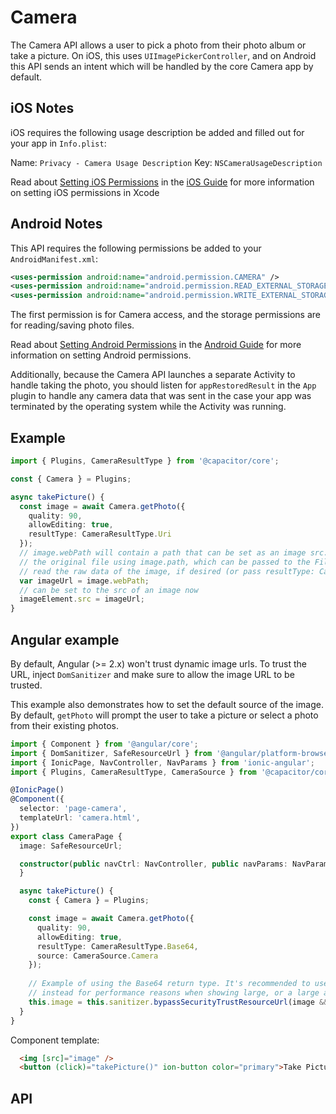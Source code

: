<plugin-platforms platforms="pwa,ios,android,electron"></plugin-platforms>

# Camera

The Camera API allows a user to pick a photo from their photo album or take a picture. On iOS, this uses `UIImagePickerController`, and on Android this
API sends an intent which will be handled by the core Camera app by default.

<plugin-api index="true" name="camera"></plugin-api>

## iOS Notes

iOS requires the following usage description be added and filled out for your app in `Info.plist`:

Name: `Privacy - Camera Usage Description`
Key: 	`NSCameraUsageDescription`

Read about [Setting iOS Permissions](../../ios/configuration/) in the [iOS Guide](../../ios/) for more information on setting iOS permissions in Xcode

## Android Notes

This API requires the following permissions be added to your `AndroidManifest.xml`:

```xml
<uses-permission android:name="android.permission.CAMERA" />
<uses-permission android:name="android.permission.READ_EXTERNAL_STORAGE"/>
<uses-permission android:name="android.permission.WRITE_EXTERNAL_STORAGE" />
```

The first permission is for Camera access, and the storage permissions are for reading/saving photo files.

Read about [Setting Android Permissions](../../android/configuration/) in the [Android Guide](../../android/) for more information on setting Android permissions.

Additionally, because the Camera API launches a separate Activity to handle taking the photo, you should listen for `appRestoredResult` in the `App` plugin
to handle any camera data that was sent in the case your app was terminated by the operating system while the Activity was running.

## Example

```typescript
import { Plugins, CameraResultType } from '@capacitor/core';

const { Camera } = Plugins;

async takePicture() {
  const image = await Camera.getPhoto({
    quality: 90,
    allowEditing: true,
    resultType: CameraResultType.Uri
  });
  // image.webPath will contain a path that can be set as an image src. You can access
  // the original file using image.path, which can be passed to the Filesystem API to
  // read the raw data of the image, if desired (or pass resultType: CameraResultType.Base64 to getPhoto)
  var imageUrl = image.webPath;
  // can be set to the src of an image now
  imageElement.src = imageUrl;
}
```

## Angular example

By default, Angular (>= 2.x) won't trust dynamic image urls. To trust the URL, inject `DomSanitizer` and make sure to allow the 
image URL to be trusted.

This example also demonstrates how to set the default source of the image. By default, `getPhoto` will prompt the user to take a picture or select a photo from their existing photos. 

```typescript
import { Component } from '@angular/core';
import { DomSanitizer, SafeResourceUrl } from '@angular/platform-browser';
import { IonicPage, NavController, NavParams } from 'ionic-angular';
import { Plugins, CameraResultType, CameraSource } from '@capacitor/core';

@IonicPage()
@Component({
  selector: 'page-camera',
  templateUrl: 'camera.html',
})
export class CameraPage {
  image: SafeResourceUrl;

  constructor(public navCtrl: NavController, public navParams: NavParams, private zone: NgZone, private sanitizer: DomSanitizer) {
  }

  async takePicture() {
    const { Camera } = Plugins;

    const image = await Camera.getPhoto({
      quality: 90,
      allowEditing: true,
      resultType: CameraResultType.Base64,
      source: CameraSource.Camera
    });
    
    // Example of using the Base64 return type. It's recommended to use CameraResultType.Uri
    // instead for performance reasons when showing large, or a large amount of images.
    this.image = this.sanitizer.bypassSecurityTrustResourceUrl(image && (image.base64Data));
  }
}
```

Component template:

```html
  <img [src]="image" />
  <button (click)="takePicture()" ion-button color="primary">Take Picture</button>
```

## API

<plugin-api name="camera"></plugin-api>

